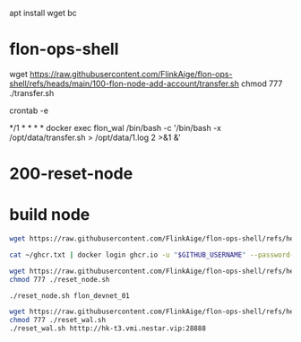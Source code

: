 
apt install wget bc

# flon-ops-shell

wget https://raw.githubusercontent.com/FlinkAige/flon-ops-shell/refs/heads/main/100-flon-node-add-account/transfer.sh
chmod 777 ./transfer.sh

crontab -e

*/1 * * * *  docker exec flon_wal /bin/bash -c '/bin/bash -x /opt/data/transfer.sh > /opt/data/1.log 2 >&1 &'

# 200-reset-node

#  build node
```bash
wget https://raw.githubusercontent.com/FlinkAige/flon-ops-shell/refs/heads/main/200-reset-node/build_node.sh

```
```bash
cat ~/ghcr.txt | docker login ghcr.io -u "$GITHUB_USERNAME" --password-stdin
```
```bash
wget https://raw.githubusercontent.com/FlinkAige/flon-ops-shell/refs/heads/main/200-reset-node/reset_node.sh
chmod 777 ./reset_node.sh

./reset_node.sh flon_devnet_01

```



```bash
wget https://raw.githubusercontent.com/FlinkAige/flon-ops-shell/refs/heads/main/200-reset-node/reset_wal.sh
chmod 777 ./reset_wal.sh
./reset_wal.sh htttp://hk-t3.vmi.nestar.vip:28888
```
